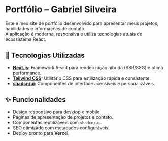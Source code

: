 # Portfólio – Gabriel Silveira

Este é meu site de portfólio desenvolvido para apresentar meus projetos, habilidades e informações de contato.  
A aplicação é moderna, responsiva e utiliza tecnologias atuais do ecossistema React.

## 🚀 Tecnologias Utilizadas
- **[Next.js](https://nextjs.org/):** Framework React para renderização híbrida (SSR/SSG) e ótima performance.
- **[Tailwind CSS](https://tailwindcss.com/):** Utilitário CSS para estilização rápida e consistente.
- **[shadcn/ui](https://ui.shadcn.com/):** Componentes de interface acessíveis e personalizáveis.

## ✨ Funcionalidades
- Design responsivo para desktop e mobile.
- Páginas de apresentação de projetos e contato.
- Componentes reutilizáveis com `shadcn/ui`.
- SEO otimizado com metadados configuráveis.
- Deploy pronto para **Vercel**.

